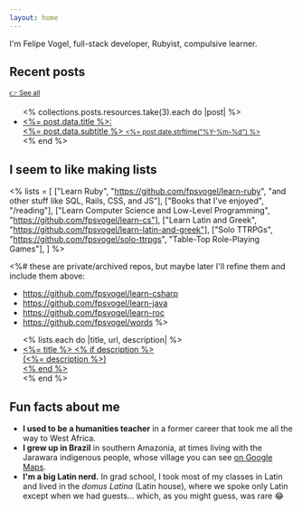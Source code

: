 ```yaml
---
layout: home
---
```


I'm Felipe Vogel, full-stack developer, Rubyist, compulsive learner.

## Recent posts

<small>[👉 See all](/posts)</small>

<ul class="posts-ul">
  <% collections.posts.resources.take(3).each do |post| %>
    <li>
      <a href="<%= post.relative_url %>">
        <fancy-li-title><%= post.data.title %></fancy-li-title>:
        <div>
          <fancy-li-subtitle><%= post.data.subtitle %></fancy-li-subtitle>
          <fancy-li-date><small><%= post.date.strftime("%Y-%m-%d") %></small></fancy-li-date>
        </div>
      </a>
    </li>
  <% end %>
</ul>

## I seem to like making lists

<% lists = [
  ["Learn Ruby", "https://github.com/fpsvogel/learn-ruby", "and other stuff like SQL, Rails, CSS, and JS"],
  ["Books that I've enjoyed", "/reading"],
  ["Learn Computer Science and Low-Level Programming", "https://github.com/fpsvogel/learn-cs"],
  ["Learn Latin and Greek", "https://github.com/fpsvogel/learn-latin-and-greek"],
  ["Solo TTRPGs", "https://github.com/fpsvogel/solo-ttrpgs", "Table-Top Role-Playing Games"],
] %>

<%# these are private/archived repos, but maybe later I'll refine them and include them above:
- https://github.com/fpsvogel/learn-csharp
- https://github.com/fpsvogel/learn-java
- https://github.com/fpsvogel/learn-roc
- https://github.com/fpsvogel/words
%>

<ul class="posts-ul">
  <% lists.each do |title, url, description| %>
    <li>
      <a href="<%= url %>">
        <fancy-li-title><%= title %></fancy-li-title>
        <% if description %>
          <div>
            (<fancy-li-subtitle><%= description %></fancy-li-subtitle>)
          </div>
        <% end %>
      </a>
    </li>
  <% end %>
</ul>

## Fun facts about me

- **I used to be a humanities teacher** in a former career that took me all the way to West Africa.
- **I grew up in Brazil** in southern Amazonia, at times living with the Jarawara indigenous people, whose village you can see [on Google Maps](https://www.google.com/maps/place/7%C2%B018'20.0%22S+65%C2%B015'36.9%22W/@-7.3056605,-65.2618449,743m/data=!3m1!1e3!4m4!3m3!8m2!3d-7.3055556!4d-65.26025?entry=ttu).
- **I'm a big Latin nerd.** In grad school, I took most of my classes in Latin and lived in the *domus Latina* (Latin house), where we spoke only Latin except when we had guests… which, as you might guess, was rare 😂
